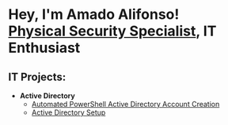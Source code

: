 <h1>Hey, I'm Amado Alifonso! <br/><a href="https://github.com/AmadoAlifonso">Physical Security Specialist</a>, IT Enthusiast</h1>

<h2>IT Projects:</h2>

- <b>Active Directory</b>
  - [Automated PowerShell Active Directory Account Creation](https://github.com/AmadoAlifonso/Automated_AD_Add_With_PowerShell)
  - [Active Directory Setup](https://github.com/AmadoAlifonso/Active-Directory-Setup)



<!--
**joshmadakor1/joshmadakor1** is a ✨ _special_ ✨ repository because its `README.md` (this file) appears on your GitHub profile.

Here are some ideas to get you started:

- 🔭 I’m currently working on ...
- 🌱 I’m currently learning ...
- 👯 I’m looking to collaborate on ...
- 🤔 I’m looking for help with ...
- 💬 Ask me about ...
- 📫 How to reach me: ...
- 😄 Pronouns: ...
- ⚡ Fun fact: ...
-->
